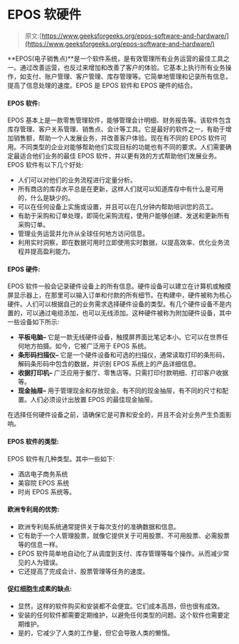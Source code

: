 # EPOS 软硬件

> 原文:[https://www.geeksforgeeks.org/epos-software-and-hardware/](https://www.geeksforgeeks.org/epos-software-and-hardware/)

**EPOS(电子销售点)**是一个软件系统，是有效管理所有业务运营的最佳工具之一。通过改善运营，也反过来增加和改善了客户的体验。它基本上执行所有业务操作，如支付、账户管理、客户管理、库存管理等。它简单地管理和记录所有信息，提高了信息处理的速度。EPOS 是 EPOS 软件和 EPOS 硬件的结合。

#### EPOS 软件:

EPOS 基本上是一款零售管理软件，能够管理会计明细、财务报告等。该软件包含库存管理、客户关系管理、销售点、会计等工具。它是最好的软件之一，有助于增加销售额，帮助一个人发展业务，并改善客户体验。现在有不同的 EPOS 软件可用。不同类型的企业对能够帮助他们实现目标的功能也有不同的要求。人们需要确定最适合他们业务的最佳 EPOS 软件，并以更有效的方式帮助他们发展业务。EPOS 软件有以下几个好处:

*   人们可以对他们的业务流程进行定量分析。
*   所有商店的库存水平总是在更新，这样人们就可以知道库存中有什么是可用的，什么是缺少的。
*   可以在任何设备上实施或设置，并且可以在几分钟内帮助培训您的员工。
*   有助于采购和订单处理，即简化采购流程，使用户能够创建、发送和更新所有采购订单。
*   管理业务运营并允许从全球任何地方访问信息。
*   利用实时洞察，即在数据可用时立即使用实时数据，以提高效率、优化业务流程并提高盈利能力。

#### EPOS 硬件:

EPOS 软件一般会记录硬件设备上的所有信息。硬件设备可以建立在计算机或触摸屏显示器上，在那里可以输入订单和付款的所有细节。在构建中，硬件被称为核心硬件。人们可以根据自己的业务需求选择硬件设备的类型。有几个硬件设备不是内置的，可以通过电缆添加，也可以无线添加。这种硬件被称为附加硬件设备，其中一些设备如下所示:

*   **平板电脑–**
    它是一款无线硬件设备，触摸屏界面比笔记本小。它可以在世界任何地方拍摄。如今，它被广泛用于 EPOS 系统。
*   **条形码扫描仪–**
    它是一个硬件设备和可选的扫描仪，通常读取打印的条形码，解码条形码中包含的数据，并识别 EPOS 系统上的产品详细信息。
*   **收据打印机–**
    广泛应用于餐厅、零售店等。只需打印付款明细、打印客户收据等。
*   **现金抽屉–**
    用于管理现金和存放现金。有不同的现金抽屉，有不同的尺寸和配置。人们必须设计出放置 EPOS 的最佳现金抽屉。

在选择任何硬件设备之前，请确保它是可靠和安全的，并且不会对业务产生负面影响。

#### EPOS 软件的类型:

EPOS 软件有几种类型。其中一些如下:

*   酒店电子商务系统
*   美容院 EPOS 系统
*   时尚 EPOS 系统等。

#### 欧洲专利局的优势:

*   欧洲专利局系统通常提供关于每次支付的准确数据和信息。
*   它有助于一个人管理股票，就像它提供关于可用股票、不可用股票、必需股票等的信息一样。
*   EPOS 软件简单地自动化了从调度到支付、库存管理等每个操作。从而减少常见的人为错误。
*   它还提高了完成会计、股票管理等任务的速度。

#### 促红细胞生成素的缺点:

*   显然，这样的软件购买和安装都不会便宜。它们成本高昂，但也很有成效。
*   安装的任何软件都需要定期维护，以避免任何类型的问题。这个软件也需要定期维护。
*   是的，它减少了人类的工作量，但它会导致人类的懒惰。